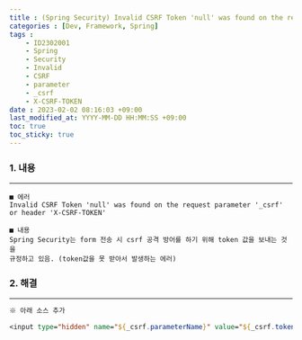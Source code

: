 ```yaml
---
title : (Spring Security) Invalid CSRF Token 'null' was found on the request parameter '_csrf' or header 'X-CSRF-TOKEN'
categories : [Dev, Framework, Spring]
tags : 
    - ID2302001
    - Spring
    - Security
    - Invalid
    - CSRF
    - parameter
    - _csrf
    - X-CSRF-TOKEN
date : 2023-02-02 08:16:03 +09:00
last_modified_at: YYYY-MM-DD HH:MM:SS +09:00
toc: true
toc_sticky: true
---
```


### 1. 내용

---

``` plaintext
■ 에러 
Invalid CSRF Token 'null' was found on the request parameter '_csrf' or header 'X-CSRF-TOKEN'

■ 내용
Spring Security는 form 전송 시 csrf 공격 방어를 하기 위해 token 값을 보내는 것을
규정하고 있음. (token값을 못 받아서 발생하는 에러)
```

### 2. 해결

---

``` jsp
※ 아래 소스 추가

<input type="hidden" name="${_csrf.parameterName}" value="${_csrf.token}" />
```  
